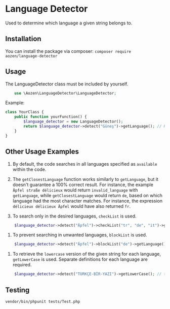 # Language Detector

Used to determine which language a given string belongs to.

## Installation

You can install the package via composer:
`composer require aozen/language-detector`

## Usage

The LanguageDetector class must be included by yourself.

```php
    use \Aozen\LanguageDetector\LanguageDetector;
```

Example:

```php
class YourClass {
    public function yourFunction() {
        $language_detector = new LanguageDetector();
        return $language_detector->detect("Güneş")->getLanguage(); // Result: "tr"
    }
}
```

## Other Usage Examples

1. By default, the code searches in all languages specified as `available` within the code.

1. The `getClosestLanguage` function works similarly to `getLanguage`, but it doesn't guarantee a 100% correct result. For instance, the example `Äpfel straße délicieux` would return `invalid_language` with `getLanguage`, while `getClosestLanguage` would return `de`, based on which language had the most character matches. For instance, the expression `délicieux délicieux Äpfel` would have also returned `fr`.

1. To search only in the desired languages, `checkList` is used.

```php
    $language_detector->detect("Äpfel")->checkList("tr", "de", "it")->getLanguage(); // de
```

1. To prevent searching in unwanted languages, `blockList` is used.

```php
    $language_detector->detect("Äpfel")->blockList("de")->getLanguage(); // invalid_language
```

1. To retrieve the `lowercase` version of the given string for each language, `getLowerCase` is used. Separate definitions for each language are required.

```php
    $language_detector->detect("TÜRKÇE-BİR-YAZI")->getLowerCase(); // türkçe-bi̇r-yazı
```

## Testing

`vendor/bin/phpunit tests/Test.php`
